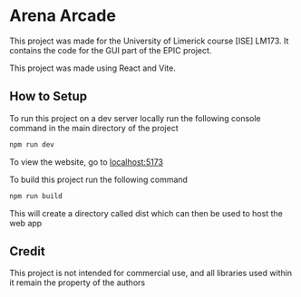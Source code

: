 # Arena Arcade

This project was made for the University of Limerick course [ISE] LM173. It contains the code for the GUI part of the EPIC project.

This project was made using React and Vite.

## How to Setup

To run this project on a dev server locally run the following console command in the main directory of the project
```bash
npm run dev
```
To view the website, go to [localhost:5173](http://localhost:5173/)

To build this project run the following command
```bash
npm run build
```

This will create a directory called dist which can then be used to host the web app

## Credit
This project is not intended for commercial use, and all libraries used within it remain the property of the authors
